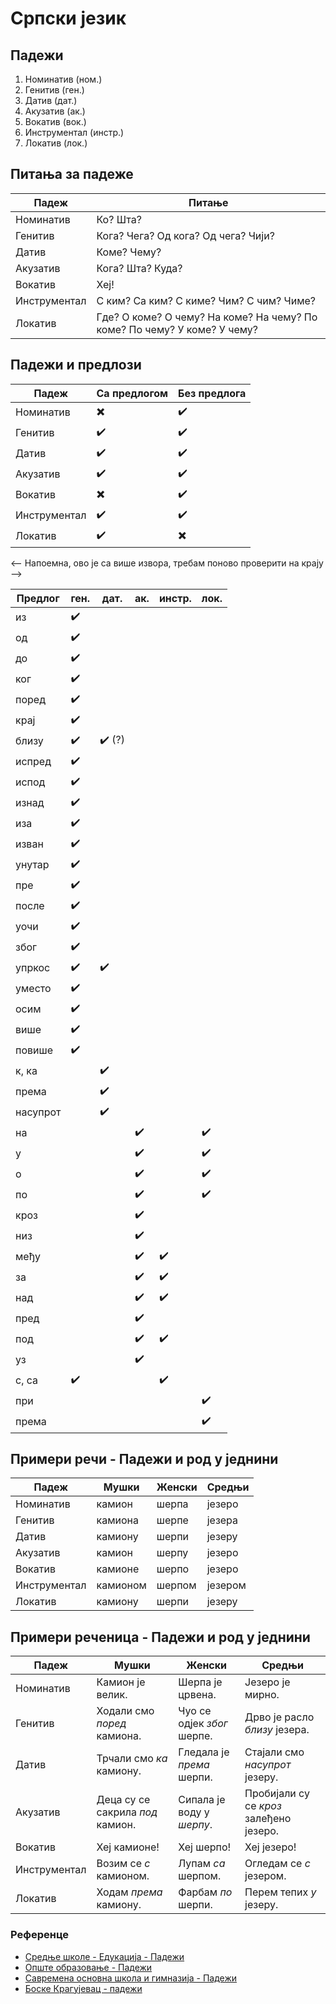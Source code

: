 # Српски језик

## Падежи

1. Номинатив (ном.)
2. Генитив (ген.)
3. Датив (дат.)
4. Акузатив (ак.)
5. Вокатив (вок.)
6. Инструментал (инстр.)
7. Локатив (лок.)

## Питања за падеже

| Падеж        | Питање |
| -----------  | ------ |
| Номинатив    | Ко? Шта? |
| Генитив      | Кога? Чега? Од кога? Од чега? Чији? |
| Датив        | Коме? Чему? |
| Акузатив     | Кога? Шта? Куда? |
| Вокатив      | Хеј! |
| Инструментал | С ким? Са ким? С киме? Чим? С чим? Чиме? |
| Локатив      | Где? О коме? О чему? На коме? На чему? По коме? По чему? У коме? У чему? |

## Падежи и предлози

| Падеж        | Са предлогом | Без предлога |  
| -----------  | ------ | ------ |
| Номинатив    | ✖️ | ✔️ |
| Генитив      | ✔️ | ✔️ |
| Датив        | ✔️ | ✔️ |
| Акузатив     | ✔️ | ✔️ |
| Вокатив      | ✖️ | ✔️ |
| Инструментал | ✔️ | ✔️ |
| Локатив      | ✔️ | ✖️ |


<--
Напоемна, ово је са више извора, требам поново проверити на крају
-->

| Предлог      | ген. | дат. | ак. | инстр. | лок. | 
| -------      | ---  | ---  | --- | ---  | ---    |
| из           | ✔️  |      |     |      |        |
| од           | ✔️  |      |     |      |        |
| до           | ✔️  |      |     |      |        |
| ког          | ✔️  |      |     |      |        |
| поред        | ✔️  |      |     |      |        |
| крај         | ✔️  |      |     |      |        |
| близу        | ✔️  | ✔️ (?) |     |      |        |
| испред       | ✔️  |      |     |      |        |
| испод        | ✔️  |      |     |      |        |
| изнад        | ✔️  |      |     |      |        |
| иза          | ✔️  |      |     |      |        |
| изван        | ✔️  |      |     |      |        |
| унутар       | ✔️  |      |     |      |        |
| пре          | ✔️  |      |     |      |        |
| после        | ✔️  |      |     |      |        |
| уочи         | ✔️  |      |     |      |        |
| због         | ✔️  |      |     |      |        |
| упркос       | ✔️  | ✔️  |     |      |        |
| уместо       | ✔️  |      |     |      |        |
| осим         | ✔️  |      |     |      |        |
| више         | ✔️  |      |     |      |        |
| повише       | ✔️  |      |     |      |        |
| к, ка        |     | ✔️   |     |      |        |
| према        |     | ✔️   |     |      |        |
| насупрот     |     | ✔️   |     |      |        |
| на           |     |      | ✔️  |      | ✔️     |
| у            |     |      | ✔️  |      | ✔️    |
| о            |     |      | ✔️  |      | ✔️    |
| по           |     |      | ✔️  |      | ✔️    |
| кроз         |     |      | ✔️  |      |        |
| низ          |     |      | ✔️  |      |        |
| међу         |     |      | ✔️  | ✔️  |        |
| за           |     |      | ✔️  | ✔️  |        |
| над          |     |      | ✔️  | ✔️  |        |
| пред         |     |      | ✔️  |      |        |
| под          |     |      | ✔️  | ✔️  |        |
| уз           |     |      | ✔️  |      |        |
| с, са        | ✔️ |      |     | ✔️   |        |
| при          |     |      |     |      | ✔️    |
| према        |     |      |     |      | ✔️    |


## Примери речи - Падежи и род у једнини

| Падеж        | Мушки | Женски | Средњи |
| -----------  | ------ | ------ | ------ |
| Номинатив    | камион | шерпа  | језеро |
| Генитив      | камиона | шерпе | језера |
| Датив        | камиону | шерпи | језеру |
| Акузатив     | камион | шерпу | језеро |
| Вокатив      | камионе | шерпо | језеро |
| Инструментал | камионом | шерпом | језером |
| Локатив      | камиону | шерпи | језеру |


## Примери реченица - Падежи и род у једнини

| Падеж        | Мушки | Женски | Средњи |
| -----------  | ------ | ------ | ------ |
| Номинатив    | Камион је велик. | Шерпа је црвена. | Језеро је мирно. |
| Генитив      | Ходали смо *поред* камиона. | Чуо се одјек *због* шерпе. | Дрво је расло *близу* језера. |
| Датив        | Трчали смо *ка* камиону. | Гледала је *према* шерпи. | Стајали смо *насупрот* језеру. |
| Акузатив     | Деца су се сакрила *под* камион. | Сипала је воду у *шерпу*. | Пробијали су се *кроз* залеђено језеро. |
| Вокатив      | Хеј камионе! | Хеј шерпо! | Хеј језеро! |
| Инструментал | Возим се *с* камионом. | Лупам *са* шерпом. | Огледам се *с* језером. |
| Локатив      | Ходам *према* камиону. | Фарбам *по* шерпи. | Перем тепих *у* језеру. |

<!--
ПИТАЊЕ, нема смисла 
датив близу... Ходала је близу језеру .... 
акузатив.... Птица је летела по језеро. идем по млеко.
-->




### Референце

- [Средње школе - Едукација - Падежи](https://srednjeskole.edukacija.rs/srpski-jezik/gramatika/padezi-u-srpskom-jeziku)
- [Опште образовање - Падежи](https://www.opsteobrazovanje.in.rs/srpski-jezik/gramatika/padezi/)
- [Савремена основна школа и гимназија - Падежи](https://www.savremena-osnovna.edu.rs/kako-najlakse-nauciti-padeze/)
- [Боске Крагујевац - падежи](https://www.boske.rs/stranice/padezi.html)






<!-- Contributors -->

<!-- https://docs.github.com/en/get-started/writing-on-github/getting-started-with-writing-and-formatting-on-github/basic-writing-and-formatting-syntax#links 

https://docs.github.com/en/get-started/writing-on-github/working-with-advanced-formatting


`1234567890'+
~!"#$%&/()=?*
љњертзуиопшђ
асдфгхјклчћж
ѕџцвбнм,.-

-->
